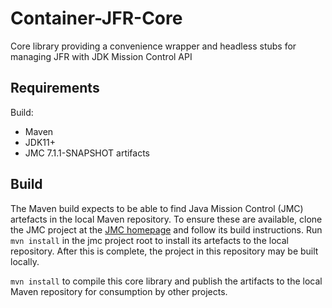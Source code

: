 # Container-JFR-Core

Core library providing a convenience wrapper and headless stubs for managing
JFR with JDK Mission Control API

## Requirements
Build:
- Maven
- JDK11+
- JMC 7.1.1-SNAPSHOT artifacts

## Build

The Maven build expects to be able to find Java Mission Control (JMC)
artefacts in the local Maven repository. To ensure these are available, clone
the JMC project at the [JMC homepage](https://hg.openjdk.java.net/jmc/jmc7)
and follow its build instructions. Run `mvn install` in the jmc project root to
install its artefacts to the local repository. After this is complete, the
project in this repository may be built locally.

`mvn install` to compile this core library and publish the artifacts to the
local Maven repository for consumption by other projects.
